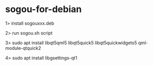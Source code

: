 # sogou-for-debian

1> install sogouxxx.deb

2> run sogou.sh script

3> sudo apt install libqt5qml5 libqt5quick5 libqt5quickwidgets5 qml-module-qtquick2

4> sudo apt install libgsettings-qt1
